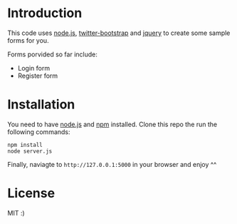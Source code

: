 Introduction
============

This code uses [node.js](http://www.nodejs.org/), [twitter-bootstrap](http://twitter.github.com/bootstrap/) and [jquery](http://jquery.com/) to create some sample forms for you.

Forms porvided so far include:
+ Login form 
+ Register form


Installation
============

You need to have [node.js](http://www.nodejs.org/) and [npm](http://npmjs.org/) installed.
Clone this repo the run the following commands:

```shell
npm install 
node server.js
```

Finally, naviagte to ```http://127.0.0.1:5000``` in your browser and enjoy ^^

License
=======

MIT :)
